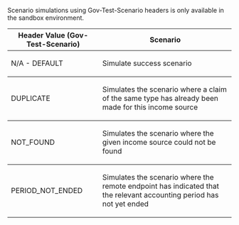 <p>Scenario simulations using Gov-Test-Scenario headers is only available in the sandbox environment.</p>
<table>
    <thead>
        <tr>
            <th>Header Value (Gov-Test-Scenario)</th>
            <th>Scenario</th>
        </tr>
    </thead>
    <tbody>
        <tr>
            <td><p>N/A - DEFAULT</p></td>
            <td><p>Simulate success scenario</p></td>
        </tr>          
    </tbody>
    <tbody>
        <tr>
            <td><p>DUPLICATE</p></td>
            <td><p>Simulates the scenario where a claim of the same type has already been made for this income source</p></td>
        </tr>
    </tbody>
    <tbody>
        <tr>
            <td><p>NOT_FOUND</p></td>
            <td><p>Simulates the scenario where the given income source could not be found</p></td>
        </tr>            
    </tbody>
    <tbody>
        <tr>
            <td><p>PERIOD_NOT_ENDED</p></td>
            <td><p>Simulates the scenario where the remote endpoint has indicated that the relevant accounting period has not yet ended</p></td>
        </tr>            
    </tbody>
</table>
